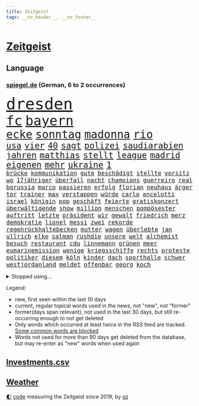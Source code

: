 ```yaml
---
title: Zeitgeist
tags: __no_header__, __no_footer__
---
```


# [Zeitgeist](https://oliz.io/zeitgeist/)

## Language

<h3><a href="https://www.spiegel.de" target="_blank">spiegel.de</a> (German, 6 to 2 occurrences)</h3>
<p style="font-family:monospace">
<span style="font-size:32pt"><a href="news_links.html#dresden" class="current">dresden</a></span>
<br>
<span style="font-size:27pt"><a href="news_links.html#fc" class="current">fc</a></span>
<span style="font-size:27pt"><a href="news_links.html#bayern" class="current">bayern</a></span>
<br>
<span style="font-size:22pt"><a href="news_links.html#ecke" class="current">ecke</a></span>
<span style="font-size:22pt"><a href="news_links.html#sonntag" class="current">sonntag</a></span>
<span style="font-size:22pt"><a href="news_links.html#madonna" class="current">madonna</a></span>
<span style="font-size:22pt"><a href="news_links.html#rio" class="current">rio</a></span>
<br>
<span style="font-size:17pt"><a href="news_links.html#usa" class="current">usa</a></span>
<span style="font-size:17pt"><a href="news_links.html#vier" class="current">vier</a></span>
<span style="font-size:17pt"><a href="news_links.html#40" class="current">40</a></span>
<span style="font-size:17pt"><a href="news_links.html#sagt" class="current">sagt</a></span>
<span style="font-size:17pt"><a href="news_links.html#polizei" class="current">polizei</a></span>
<span style="font-size:17pt"><a href="news_links.html#saudiarabien" class="current">saudiarabien</a></span>
<span style="font-size:17pt"><a href="news_links.html#jahren" class="current">jahren</a></span>
<span style="font-size:17pt"><a href="news_links.html#matthias" class="current">matthias</a></span>
<span style="font-size:17pt"><a href="news_links.html#stellt" class="current">stellt</a></span>
<span style="font-size:17pt"><a href="news_links.html#league" class="current">league</a></span>
<span style="font-size:17pt"><a href="news_links.html#madrid" class="current">madrid</a></span>
<span style="font-size:17pt"><a href="news_links.html#eigenen" class="current">eigenen</a></span>
<span style="font-size:17pt"><a href="news_links.html#mehr" class="current">mehr</a></span>
<span style="font-size:17pt"><a href="news_links.html#ukraine" class="current">ukraine</a></span>
<span style="font-size:17pt"><a href="news_links.html#1" class="current">1</a></span>
<br>
<span style="font-size:12pt"><a href="news_links.html#brücke" class="current">brücke</a></span>
<span style="font-size:12pt"><a href="news_links.html#kommunikation" class="current">kommunikation</a></span>
<span style="font-size:12pt"><a href="news_links.html#gute" class="current">gute</a></span>
<span style="font-size:12pt"><a href="news_links.html#beschädigt" class="current">beschädigt</a></span>
<span style="font-size:12pt"><a href="news_links.html#stellte" class="current">stellte</a></span>
<span style="font-size:12pt"><a href="news_links.html#vorsitz" class="current">vorsitz</a></span>
<span style="font-size:12pt"><a href="news_links.html#wo" class="current">wo</a></span>
<span style="font-size:12pt"><a href="news_links.html#17jähriger" class="current">17jähriger</a></span>
<span style="font-size:12pt"><a href="news_links.html#überfall" class="current">überfall</a></span>
<span style="font-size:12pt"><a href="news_links.html#nacht" class="current">nacht</a></span>
<span style="font-size:12pt"><a href="news_links.html#champions" class="current">champions</a></span>
<span style="font-size:12pt"><a href="news_links.html#guerreiro" class="new">guerreiro</a></span>
<span style="font-size:12pt"><a href="news_links.html#real" class="current">real</a></span>
<span style="font-size:12pt"><a href="news_links.html#borussia" class="current">borussia</a></span>
<span style="font-size:12pt"><a href="news_links.html#marco" class="current">marco</a></span>
<span style="font-size:12pt"><a href="news_links.html#passieren" class="current">passieren</a></span>
<span style="font-size:12pt"><a href="news_links.html#erfolg" class="current">erfolg</a></span>
<span style="font-size:12pt"><a href="news_links.html#florian" class="current">florian</a></span>
<span style="font-size:12pt"><a href="news_links.html#neuhaus" class="new">neuhaus</a></span>
<span style="font-size:12pt"><a href="news_links.html#ärger" class="current">ärger</a></span>
<span style="font-size:12pt"><a href="news_links.html#tor" class="current">tor</a></span>
<span style="font-size:12pt"><a href="news_links.html#trainer" class="current">trainer</a></span>
<span style="font-size:12pt"><a href="news_links.html#max" class="current">max</a></span>
<span style="font-size:12pt"><a href="news_links.html#verstappen" class="current">verstappen</a></span>
<span style="font-size:12pt"><a href="news_links.html#würde" class="current">würde</a></span>
<span style="font-size:12pt"><a href="news_links.html#carlo" class="current">carlo</a></span>
<span style="font-size:12pt"><a href="news_links.html#ancelotti" class="current">ancelotti</a></span>
<span style="font-size:12pt"><a href="news_links.html#israel" class="current">israel</a></span>
<span style="font-size:12pt"><a href="news_links.html#königin" class="current">königin</a></span>
<span style="font-size:12pt"><a href="news_links.html#pop" class="current">pop</a></span>
<span style="font-size:12pt"><a href="news_links.html#geschäft" class="current">geschäft</a></span>
<span style="font-size:12pt"><a href="news_links.html#feierte" class="current">feierte</a></span>
<span style="font-size:12pt"><a href="news_links.html#gratiskonzert" class="new">gratiskonzert</a></span>
<span style="font-size:12pt"><a href="news_links.html#überwältigende" class="current">überwältigende</a></span>
<span style="font-size:12pt"><a href="news_links.html#show" class="current">show</a></span>
<span style="font-size:12pt"><a href="news_links.html#million" class="current">million</a></span>
<span style="font-size:12pt"><a href="news_links.html#menschen" class="current">menschen</a></span>
<span style="font-size:12pt"><a href="news_links.html#pompösester" class="new">pompösester</a></span>
<span style="font-size:12pt"><a href="news_links.html#auftritt" class="current">auftritt</a></span>
<span style="font-size:12pt"><a href="news_links.html#letzte" class="current">letzte</a></span>
<span style="font-size:12pt"><a href="news_links.html#präsident" class="current">präsident</a></span>
<span style="font-size:12pt"><a href="news_links.html#wir" class="current">wir</a></span>
<span style="font-size:12pt"><a href="news_links.html#gewalt" class="current">gewalt</a></span>
<span style="font-size:12pt"><a href="news_links.html#friedrich" class="current">friedrich</a></span>
<span style="font-size:12pt"><a href="news_links.html#merz" class="current">merz</a></span>
<span style="font-size:12pt"><a href="news_links.html#demokratie" class="current">demokratie</a></span>
<span style="font-size:12pt"><a href="news_links.html#lionel" class="current">lionel</a></span>
<span style="font-size:12pt"><a href="news_links.html#messi" class="current">messi</a></span>
<span style="font-size:12pt"><a href="news_links.html#zwei" class="current">zwei</a></span>
<span style="font-size:12pt"><a href="news_links.html#rekorde" class="current">rekorde</a></span>
<span style="font-size:12pt"><a href="news_links.html#regenrückhaltebecken" class="new">regenrückhaltebecken</a></span>
<span style="font-size:12pt"><a href="news_links.html#mutter" class="current">mutter</a></span>
<span style="font-size:12pt"><a href="news_links.html#wagen" class="current">wagen</a></span>
<span style="font-size:12pt"><a href="news_links.html#überlebte" class="current">überlebte</a></span>
<span style="font-size:12pt"><a href="news_links.html#jan" class="current">jan</a></span>
<span style="font-size:12pt"><a href="news_links.html#ullrich" class="new">ullrich</a></span>
<span style="font-size:12pt"><a href="news_links.html#elke" class="current">elke</a></span>
<span style="font-size:12pt"><a href="news_links.html#salman" class="current">salman</a></span>
<span style="font-size:12pt"><a href="news_links.html#rushdie" class="current">rushdie</a></span>
<span style="font-size:12pt"><a href="news_links.html#unsere" class="current">unsere</a></span>
<span style="font-size:12pt"><a href="news_links.html#welt" class="current">welt</a></span>
<span style="font-size:12pt"><a href="news_links.html#alchemist" class="new">alchemist</a></span>
<span style="font-size:12pt"><a href="news_links.html#besuch" class="current">besuch</a></span>
<span style="font-size:12pt"><a href="news_links.html#restaurant" class="current">restaurant</a></span>
<span style="font-size:12pt"><a href="news_links.html#cdu" class="current">cdu</a></span>
<span style="font-size:12pt"><a href="news_links.html#linnemann" class="current">linnemann</a></span>
<span style="font-size:12pt"><a href="news_links.html#grünen" class="current">grünen</a></span>
<span style="font-size:12pt"><a href="news_links.html#meer" class="current">meer</a></span>
<span style="font-size:12pt"><a href="news_links.html#eumarinemission" class="new">eumarinemission</a></span>
<span style="font-size:12pt"><a href="news_links.html#wenige" class="current">wenige</a></span>
<span style="font-size:12pt"><a href="news_links.html#kriegsschiffe" class="current">kriegsschiffe</a></span>
<span style="font-size:12pt"><a href="news_links.html#rechts" class="current">rechts</a></span>
<span style="font-size:12pt"><a href="news_links.html#proteste" class="current">proteste</a></span>
<span style="font-size:12pt"><a href="news_links.html#politiker" class="current">politiker</a></span>
<span style="font-size:12pt"><a href="news_links.html#diesem" class="current">diesem</a></span>
<span style="font-size:12pt"><a href="news_links.html#köln" class="current">köln</a></span>
<span style="font-size:12pt"><a href="news_links.html#kinder" class="current">kinder</a></span>
<span style="font-size:12pt"><a href="news_links.html#dach" class="current">dach</a></span>
<span style="font-size:12pt"><a href="news_links.html#sporthalle" class="new">sporthalle</a></span>
<span style="font-size:12pt"><a href="news_links.html#schwer" class="current">schwer</a></span>
<span style="font-size:12pt"><a href="news_links.html#westjordanland" class="current">westjordanland</a></span>
<span style="font-size:12pt"><a href="news_links.html#meldet" class="current">meldet</a></span>
<span style="font-size:12pt"><a href="news_links.html#offenbar" class="current">offenbar</a></span>
<span style="font-size:12pt"><a href="news_links.html#georg" class="current">georg</a></span>
<span style="font-size:12pt"><a href="news_links.html#koch" class="current">koch</a></span>
</p>
<details>
<summary>Stopped using...</summary>
<p class="former" style="font-size:12pt">
aufmerksamkeit(1291) 2020(1290) alpen(1289) alternativen(1289) kurzem(1289) nachwuchs(1288) posten(1288) rassismus(1288) reduziert(1288) weise(1288) aufgerufen(1287) entdeckte(1287) erfasst(1287) italiens(1287) maria(1287) maß(1287) zugang(1287) entwurf(1286) gebaut(1286) steigenden(1286) unmut(1286) versprach(1286) amerika(1285) bsc(1285) ermöglichen(1285) hertha(1285) kino(1285) märchen(1285) nationen(1285) konfrontiert(1284) schoss(1284) stürmer(1284) überlebt(1284) 2000(1283) ausgeschlossen(1283) entwicklungen(1283) ersetzen(1283) fuß(1283) haftstrafe(1283) klaren(1283) krankheit(1283) moderne(1283) queen(1283) übergeben(1283) durchsetzen(1282) klein(1282) sperrt(1282) wolle(1282) äußerungen(1282) favoriten(1281) kämpfer(1281) mörder(1281) verteidigungsministerium(1281) vorsitzenden(1281) armut(1280) hans(1280) illegalen(1280) kräftig(1280) spanischen(1280) trauer(1280) uspräsidenten(1280) angeblichen(1279) beachten(1279) forderte(1279) künftigen(1279) portugal(1279) rand(1279) restaurants(1279) berufung(1278) einstellen(1278) erneuten(1277) radikale(1277) rom(1277) satz(1277) schnitt(1277) störung(1277) längere(1276) sports(1276) städte(1276) weder(1276) bundesstaat(1275) offenen(1275) ungarns(1275) i(1274) pflanzen(1274) warschau(1274) wirtschaftlichen(1274) einsetzen(1273) haaland(1272) erkrankung(1271) mitteln(1271) weite(1271) dar(1270) überleben(1270) übernahme(1270) taliban(1269) erfunden(1268) ausmaß(1267) enge(1267) weckt(1267) überholt(1267) aufarbeitung(1265) halb(1265) müsste(1265) ringen(1264) holocaust(1263) gouverneur(1262) vorgelegt(1262) parallelen(1258) umgeht(1258) stört(1257) syrer(1257) museum(1255) gruppen(1249) aufgabe(1248) vorläufig(1246) flug(1242) empfangen(1239) herausforderungen(1236) ära(1232) langem(1226) gewinne(1187) estland(1162) rein(1136) blut(1107) lehren(1046) zentralbank(1037) kolumbien(1034) arte(1027) rereportage(1027) inflationsrate(1026) ausnahme(1021) kilogramm(1017) verbunden(1011) jahrzehnt(972) energiepreise(963) verletzten(959) 15000(925) krankenkassen(914) umsetzung(902) betrüger(894) außenministerium(863) buschmann(851) weiten(834) krim(833) gefechte(832) ring(830) sankt(827) afrikanischen(810) streik(803) westens(801) betreibt(793) umfragen(793) 40000(789) gestärkt(781) austausch(769) töchter(767) 34(764) typ(761) bewusst(759) links(756) starkes(744) crew(737) wall(736) durchsuchen(730) großmutter(726) jack(718) kinderinterview(708) viral(701) sinne(697) suchte(693) chefs(685) debattiert(685) paderborn(681) stockholm(681) schwächen(679) youtube(676) republikanern(665) plädieren(664) riesig(658) jemals(653) toilette(636) innenstadt(634) nachhaltigkeit(631) offizielle(624) führten(621) 89(618) disney(617) mithalten(617) professor(615) grab(612) lettland(597) eben(594) talkshow(594) töne(594) lula(589) angeblicher(587) kita(585) erzielte(584) konten(584) beobachter(572) eingriff(569) kompliziert(565) quer(565) angreifen(564) persönlichen(562) methoden(561) 300000(560) direktor(555) future(553) schmeckt(552) mama(549) operiert(540) taucher(534) befragung(532) sam(531) digital(529) erreichbar(529) jets(522) trotzen(520) reichlich(517) bewirken(515) 500000(512) zehntausenden(509) reisende(503) petersburg(501) dfbelf(496) strafanzeige(491) kurzzeitig(488) al(482) tourismus(479) freigelassen(477) rammt(476) sachsens(468) jung(467) geschwister(465) umstrittener(465) hilfsorganisation(463) cem(458) wohlstand(456) wasserstoff(454) islamistischen(450) ausgerufen(443) fluggesellschaft(440) niederländischen(438) dom(435) dennis(432) generäle(431) kleinere(431) reisten(431) 140(428) dfbpokal(428) bär(425) 130(419) 51(419) attackieren(419) loswerden(417) radfahrer(416) entschlossen(415) ausweitung(412) eingeräumt(411) vereinten(411) arbeitskampf(410) kassen(405) rebellion(397) kalkül(394) bestreiten(393) ebrahim(391) erling(385) deutliches(384) taiwans(380) sofortiger(376) rückhalt(374) adhs(373) alexandra(373) fläche(372) schottischen(372) westlicher(372) wärmepumpe(365) kfw(357) arbeitswelt(356) lina(356) einsturz(355) straßenverkehr(352) kolleginnen(351) gefangenenaustausch(349) überfahren(349) rotenburg(348) begleitete(346) mühe(345) strompreise(343) expertengremium(341) minutenlang(341) 83(339) sparkassen(337) fossile(336) inhaftierte(335) raisi(335) beteiligte(334) infolge(330) institute(330) heiklen(329) mohammed(329) 9(327) rekrutiert(325) beruft(321) finger(321) soldatinnen(321) vogel(320) blicke(319) dietmar(319) drastische(317) jeffrey(317) popp(316) entgehen(315) open(314) primož(314) aleksandar(309) spahn(308) würdigung(307) schirdewan(305) bundesagentur(301) amazonas(298) rechtsradikalen(294) tierwohl(293) busfahrer(292) bartsch(290) weisen(289) selbstoptimierung(286) allgemeine(285) geschlossene(283) zulieferer(283) pass(282) urwald(282) anteile(281) eauto(279) aufgrund(278) palästinensischen(278) verkaufte(278) zutaten(276) dfbfrauen(275) georgia(274) politikerinnen(274) arbeitslosen(272) höheren(271) football(269) häfen(269) cdugeneralsekretär(267) drohender(267) kriegsende(267) sicherheitsmaßnahmen(266) winfried(266) runden(265) fashion(264) sterne(264) week(264) butter(259) maximal(259) kugel(258) erwischte(257) exemplar(257) instagrampost(257) argentiniens(256) jemen(255) rätselt(254) cannabislegalisierung(251) costa(251) hunden(251) kindesmissbrauch(250) airport(249) eingeschlossen(249) reserve(249) ausscheiden(247) unerwartete(247) betrogen(246) monatelange(246) angegeben(245) meyer(245) samstagabend(244) recherche(243) betrieben(242) graben(242) klimaschädliche(242) tankstelle(242) digitalen(239) schild(239) tabellenführer(239) year(235) saudiarabiens(233) kabine(232) models(232) roter(232) ticketpreise(232) nachteile(231) 03(230) gewinner(229) goldenen(229) gewöhnt(226) betrag(225) tvsender(225) zypern(225) weitet(224) franziska(223) rufe(223) rätselhafte(223) british(222) spezialeinheit(222) fußballfans(220) schwester(220) dringenden(219) johannesburg(217) jahreszeit(215) reformiert(215) rki(215) manchem(212) comedian(211) morgenstunden(211) steuererhöhungen(211) eigentlichen(210) wankt(210) mützenich(209) attentäter(208) fernverkehr(208) erzeugt(207) klischee(204) tatverdächtiger(204) unfaire(203) horst(201) königshaus(199) linkenpolitiker(199) mitmenschen(198) eugelder(195) humanitären(195) regelungen(195) reifen(194) 55(193) mobbing(193) medizinische(192) spurlos(192) ultrarechten(192) kriege(191) nflstar(190) gerechnet(186) sitz(186) versagt(186) delfine(185) einlegen(185) schäuble(185) dunklen(184) erkenntnissen(183) mittwochmorgen(182) spitzenspiel(182) akademie(181) hamasterroristen(180) saarbrücken(180) betrugsprozess(178) mohammadi(178) effenbergbank(177) glückwünsche(177) schmalkalden(177) weihnachten(177) geregelt(176) bodentruppen(175) damaskus(175) womit(175) unterscheidet(174) beteiligung(173) reagierten(173) verbotenen(173) neukölln(172) doha(171) wild(171) gefängnisse(169) bedrohlich(168) rückgängig(168) beeindruckend(167) gauck(167) israelgazanews(167) santos(167) sara(167) bridge(166) mohammad(166) uneins(166) aufzubauen(165) abschiebestopp(164) vereinbart(164) eingeweiht(162) immunsystem(161) mitgestalten(160) schacht(160) angespannten(159) bsw(159) häftlinge(159) bettina(157) club(157) fdpvize(157) flensburg(157) königreich(157) perry(157) betroffener(156) bewaffneter(156) solarmodule(156) versammelt(156) arbeitsrecht(155) artikel(155) lufthansatochter(155) bewirkt(154) staatssekretärin(154) traditionsklubs(154) warnstreiks(154) autonomiebehörde(152) räumung(152) düpiert(149) erfahrung(149) manch(149) preisgekrönter(149) spätestens(149) erkämpfte(148) bahnkunden(147) gefeierte(147) getrunken(147) literaturpreis(147) steckten(147) unikliniken(147) claus(146) einschnitte(146) gdlchef(146) lokführergewerkschaft(146) netflixserie(146) netzbetreiber(146) veränderung(146) weselsky(146) nationalmannschaftskapitän(145) natomitgliedschaft(145) sicherung(145) verhandlungsrunde(145) köpfen(144) bewacht(143) oppositionspartei(143) plane(143) dunkeln(142) evan(142) nbasuperstar(142) weitem(142) lake(141) abtransportiert(140) gesundheitsbehörde(140) kolumbiens(140) benedikt(139) finanzieren(139) geklagt(139) alabama(138) ausrufezeichen(138) bauer(138) bezahlung(137) brisante(137) immense(137) kindergarten(137) rechtsextremistische(136) dreijähriger(135) genehmigung(135) gesinnung(135) wackelt(135) bundesverfassungsgerichts(134) energieinfrastruktur(134) hauswand(134) kündigungen(134) landwirten(134) lokführern(134) stichwaffe(134) tourt(134) einkaufswagen(133) fußballklub(133) lebensstil(133) diverse(132) eingelöst(132) fdpfinanzminister(132) revier(132) 84(131) brutalität(131) clarke(131) freikommen(131) genozid(131) jesus(129) dfbteam(128) mileis(128) damaligen(127) usostküste(127) verschüttet(127) anzahl(126) ernsthaft(126) mehrwertsteuersatz(125) orbáns(125) sharon(125) uganda(125) versorgte(125) beruhigungsmittel(124) konsumieren(124) tennislegende(123) aufstellen(122) beratungsstellen(122) meghan(122) skigebiet(122) gershkovich(121) weihnachtsgeschenke(121) aufgebaut(120) besitzen(120) misshandlungen(120) profitierte(118) angeklagten(117) belegschaft(117) christliche(117) heimischen(117) sängerinnen(117) agnes(116) ehefrauen(116) hannah(116) merken(114) unterziehen(114) zeitdruck(114) förderprogramme(113) bidenregierung(112) bundestagsmandat(112) donnerstagmorgen(112) fabrik(112) gespart(112) missbrauchstaten(112) natopartnern(112) schwerste(112) blockbuster(111) grundgesetzänderung(111) haut(111) einstufung(110) harvard(110) heer(110) hektar(110) teppich(110) beigelegt(109) roberts(109) umfangreiche(109) carl(108) masterplan(108) andenken(107) mysteriöser(107) teamkollegen(107) amtierende(106) mauern(106) platzen(106) spielabbruch(106) aufforstung(105) luke(105) materie(105) münzen(104) niedergelegt(104) amoklauf(103) shoppingapp(103) spencer(103) temu(103) wahr(103) bill(102) gefechten(102) humanitärer(102) kündigten(102) natochef(102) provinzen(102) anzugreifen(101) dreyer(101) heuschnupfen(101) streits(101) center(100) kriegsschiff(100) angepasst(99) fünfter(99) haftanstalt(99) heizung(99) präsentierte(99) spiegelkorrespondentin(99) ranghohe(98) scorsese(98) designs(97) gründet(97) high(97) meistgehörten(97) nervig(97) normalerweise(97) b(96) can(96) erzielen(96) kiewer(96) banksy(95) erkranken(95) millionenschaden(95) passagier(95) begleiter(94) bergsteiger(94) saunen(94) socken(93) spitzenwerte(93) talk(93) verwendung(93) auswahlverfahren(92) barack(92) bianca(92) gleichberechtigung(92) superwahljahr(92) wüten(92) aggressionen(91) beschädigten(91) ergeht(91) massenweise(91) seoul(91) totalmoderator(91) trotzt(91) dämon(90) gaspreise(90) hamasführer(90) bewilligen(89) jörg(89) lautet(89) schützte(89) starre(89) verknüpfen(89) weggeschaut(89) ammergauer(88) bauernproteste(88) brennende(88) darknet(88) duolingo(88) manipulieren(88) norweger(88) scheiterns(88) spitzenpolitiker(88) gesundheitszustand(87) mobile(87) mondlandung(87) niedriger(87) prozessbeginn(87) sächsische(87) wofür(87) anstehende(86) brettspiel(86) hindeuten(86) sowieso(86) spannendsten(86) stärkung(86) terrorverdächtige(86) umkehren(86) altbau(85) inflationsausgleich(85) warmes(85) berufsverkehr(84) generalstabschef(84) kommando(84) techniker(84) zusammenstößen(84) beeinflusst(83) betrugs(83) browser(83) derart(83) regierungsumbildung(83) tücken(83) umarmt(83) verstopfte(83) zugunglück(83) exmann(82) hintern(82) matteo(82) sauerstoff(82) elisabeth(81) euagrarsubventionen(81) ferien(81) panini(81) piloten(81) schneemassen(81) stickeralbum(81) blockaden(80) freistellung(80) knospen(80) besänftigen(79) dakar(79) erfülltes(79) gewidmet(79) kachelmann(79) reichsten(79) taiwanfrage(79) wetterexperte(79) ausgezahlt(78) formiert(78) gratuliert(78) murray(78) verfeindet(78) erstatten(77) protestierende(77) stau(77) terrorliste(77) verzögerungen(77) zero(77) amthor(76) dreh(76) kollabierten(76) preissteigerungen(76) raubüberfall(76) reihenweise(76) remigration(76) remigrationstreffen(76) usuniversität(76) wechselhaft(76) weltmarkt(76) bebte(75) christdemokrat(75) eingestuft(75) homöopathie(75) homöopathische(75) langstreckenrennen(75) luca(75) sprechchöre(75) a9(74) einfrieren(74) stahlen(74) agrarprodukte(73) bodenpersonal(73) entfernte(73) hefner(73) magull(73) manipulation(73) schwächeanfall(73) verdächtiger(73) binneni(72) merkels(72) parteifreund(72) erzeugen(71) fußgängerzone(71) hervorragend(71) stellvertreter(71) 43jährige(70) geflohene(70) grundsatz(70) hab(70) knesset(70) moreno+1(70) rechtens(70) saul(70) taurus(70) ulf(70) 64(69) jasna(69) modernes(69) politikum(69) verwandt(69) wohlauf(69) andre(68) ausmaße(68) bemerkenswerte(68) berchtesgadener(68) burkhard(68) szenario(68) angeworben(67) ausgeschrieben(67) bergarbeiter(67) bündnisses(67) krebskrank(67) offenbaren(67) schwein(67) unsicherer(67) hochrangige(66) kreuzfahrtschiff(66) kühlschrank(66) mails(66) tarifstreits(66) kopfschmerz(65) krebserkrankungen(65) versammelten(65) volksbank(65) anonymen(64) ansagen(64) ausfällig(64) do(64) grandslamturnier(64) grünenministerin(64) inszenierungen(64) kleben(64) mauer(64) pandas(64) perfekter(64) unterhaltsam(64) übersetzer(64) akp(63) asiatischen(63) drogenkartelle(63) halbwegs(63) staatengemeinschaft(63) trainers(63) verbringen(63) auslösen(62) gegenentwurf(62) gelegentlich(62) krankenbett(62) lifte(62) smarter(62) zusammenhängen(62) einwanderer(61) herausgabe(61) highlands(61) hirsche(61) landwirtinnen(61) mitarbeiterin(61) problems(61) bedanken(60) landtagswahl(60) mediathek(60) oleg(60) schrieben(60) stadtgebiet(60) verfassungsfeinden(60) waffenfund(60) wanken(60) wirtschaftsschwäche(60) lebenswerk(59) paukt(59) polizeibeamte(59) sicherheitsdienst(59) 19jähriger(58) auswechseln(58) kartenzahlung(58) mobilmachung(58) sacha(58) solches(58) spendensammeln(58) streamerin(58) twitch(58) volkswagens(58) wasserverbrauch(58) abwehrkampf(57) erbeutet(57) heike(57) minderjährig(57) studiert(57) swiss(57) bestreikt(56) einstufen(56) french(56) kanzlerin(56) michigan(56) umweltaktivisten(56) verwüstung(56) wilson(56) özlem(56) bildungssystem(55) eintrittskarten(55) klitschko(55) nachbesserungsbedarf(55) olivia(55) umgekehrt(55) vitali(55) wahlbehörde(55) kurt(54) strengeren(54) unverständnis(54) zankt(54) ausfahrt(53) beauftragt(53) benennen(53) beängstigend(53) cyrus(53) exportbeschränkungen(53) meidet(53) miley(53) nachlässigkeit(53) peruanischen(53) teilnehmenden(53) verbraucherschutz(53) augenzeugin(52) auslieferung(52) niedrigstem(52) gottesdienst(51) verschwindet(51) bestellen(50) elterngeldreform(50) schiffsunglück(50) alternativlos(49) assange(49) dreikampf(49) felder(49) menschenrechtsbeauftragte(49) torhüterin(49) wikileaksgründers(49) ausgehandelte(48) geschwindigkeit(48) hanna(48) kostüm(48) marsch(48) popikone(48) north(47) sinkenden(47) usareise(47) widerstände(47) bärlauch(46) katy(46) legten(46) rücktritte(46) drangsaliert(45) friedhelm(45) funkel(45) sofortigen(45) stehenden(45) durchsuchung(44) eurer(44) lea(44) limburg(44) photographer(44) auffälligen(43) berufsabschluss(43) hygiene(43) ideologie(43) nickel(43) rewe(43) vortag(43) agenten(42) kremlkritikers(42) wahrnehmen(42) 69(41) abrüstung(41) bulgarien(41) dasselbe(41) einfacher(41) gewöhnen(41) herausgerissen(41) kreativ(41) lohnausgleich(41) tschetschenien(41) winzer(41) arschloch(40) bewunderte(40) kostenlosen(40) mordvorwürfe(40) rutte(40) rückgabe(40) 28jährigen(39) stände(39) taurusdebatte(39) abschließen(38) angesagt(38) anhören(38) arbeitsrechtliche(38) clinton(38) sophia(38) tüten(38) verletzungsbedingt(38) versicherungsschutz(38) überfiel(38) ausgebildet(37) maximale(37) schlechtere(37) taurusflugkörper(37) angeschaut(36) ergebnislos(36) euagrarpolitik(36) eukommissaren(36) fehlender(36) gewalttat(36) rekruten(36) vorbestrafte(36) xz(36) brasília(35) höchstens(35) nationalsport(35) privatpersonen(35) abwesenheit(34) exwirecardmanager(34) mehrwertsteuersenkung(34) wildes(34) fotografiert(33) gehäuft(33) hausmeister(33) pfütze(33) sportevents(33) wikileaksgründer(33) hessischen(32) sensibler(32) urban(32) entkommt(31) lahmt(31) mitgründer(31) umgekippt(31) newark(30) connor(29) dürfe(29) edeka(29) ernennung(29) fernbleiben(29) havarie(29) herzschrittmacher(29) karrierecoachin(29) komplimente(29) organ(29) sciencefictionepos(29) ali(28) angedeutet(28) bedrohten(28) erlegt(28) familienangehörige(28) nordgaza(28) rafterroristen(28) ernstvolker(27) geschäftszahlen(27) leo(27) lohnsteigerungen(27) absichten(26) absperrungen(26) amtierenden(26) ausbremsen(26) emanzipation(26) geheimdienstler(26) horrorszenario(26) hotspur(26) masern(26) seiler(26) tottenham(26) vollzogen(26) vorsitzender(26) 174(25) 1881(25) drittes(25) forbesranking(25) grabow(25) optimal(25) scheidenden(25) verwundbar(25) wohnheim(25) anfällig(24) ausdruck(24) autotester(24) bekriegen(24) dfbfunktionäre(24) diensten(24) gehörlosen(24) perus(24) reiht(24) vertritt(24) amateursportler(23) auszustatten(23) frida(23) kleidungsstücke(23) schöne(23) werdende(23) ambitionierte(22) cdukollegen(22) datenschutzbehörde(22) einigkeit(22) mindestalter(22) op(22) richtlinien(22) theo(22) zwanziger(22) benötige(21) forschungsinstitute(21) huthiangriff(21) moderatorinnen(21) rum(21) treppenhaus(21) vaterschaftsurlaub(21) verdächtig(21) überdurchschnittlich(21) diana(20) geprägten(20) katholisch(20) krankheitserreger(20) sabrina(20) unvermittelt(20) zerbrechen(20) beier(19) don(19) huthidrohnenangriff(19) schwindenden(19) übernachtet(19) appellen(18) behördenangaben(18) cambridge(18) justizministerin(18) religiöse(18) royals(18) shapps(18) steilvorlage(18) duelle(17) exbürgermeister(17) exzessiv(17) spende(17) dialog(16) lacht(16) staatschefs(16) stilllegen(16) gekommene(15) hinterlegen(15) hirschen(15) inkrafttreten(15) katja(15) lenker(15) lin(15) pille(15) anwesen(14) gebunden(14) guide(14) lagerfeld(14) michelin(14) schifakrankenhaus(14) schweineniere(14) studien(14) teilgeständnis(14) verschütteten(14) verteidigungsausschusses(14) chatnachrichten(13) durchdacht(13) hasenhüttl(13) konzerthalle(13) köpfe(13) schadsoftware(13) sicherheitslücke(13) therapie(13) bankmanfried(12) friedensnobelpreisträgerin(12) ftx(12) hobbys(12) klimaschützer(12) titanic(12) 01(11) abgespalten(11) beamtinnen(11) buchstäblich(11) fahrten(11) jungstar(11) kretschmann(11) medienfirma(11) wolken(11) ölraffinerien(11)
</p>
</details>
<p>Legend:
<ul>
<li><span class="new">new</span>, first seen within the last 10 days</li>
<li><span class="current">current</span>, regular topical words used in the news, not "new", not "former"</li>
<li><span class="former">former(days span relevant)</span>, not used in the last 30 days, but still re-occurring enough to not get deleted</li>
<li>Only words which occurred at least twice in the RSS feed are tracked. <a href="language/filters.py">Some common words are blocked</a></li>
<li>Words not used for more than 90 days get deleted from the database, but may re-enter as "new" words when used again</li>
</ul>
</p>

## [Investments](investments.html)[.csv](investments.csv)

## [Weather](weather.html)

<footer>
<a href="javascript:toggleTheme()" class="nav">🌓</a>
<a href="https://github.com/ooz/zeitgeist">code</a> measuring the Zeitgeist since 2019, by <a href="https://oliz.io">oz</a>
</footer>
